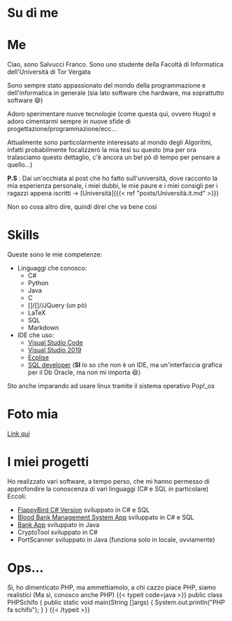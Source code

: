 # Su di me

# Me
Ciao, sono Salvucci Franco.
Sono uno studente della Facoltà di Informatica dell'Università di Tor Vergata

Sono sempre stato appassionato del mondo della programmazione e dell'informatica in generale (sia lato software che hardware, ma soprattutto software :smile:)

Adoro sperimentare nuove tecnologie (come questa qui, ovvero Hugo) e adoro cimentarmi sempre in nuove sfide di progettazione/programmazione/ecc... 

Attualmente sono particolarmente interessato al mondo degli Algoritmi, infatti probabilmente focalizzerò la mia tesi su questo (ma per ora tralasciamo questo dettaglio, c'è ancora un bel pò di tempo per pensare a quello...)<br/>

**P.S** :  Dai un'occhiata al post che ho fatto sull'università, dove racconto la mia esperienza personale, i miei dubbi, le mie paure e i miei consigli per i ragazzi appena iscritti -> [Università]({{< ref "posts/Università.it.md" >}})

Non so cosa altro dire, quindi direi che va bene così

# Skills
Queste sono le mie competenze:

- Linguaggi che conosco:
    - C#
    - <i class="fa-brands fa-python"></i> Python
    - <i class="fa-brands fa-java"></i> Java
    - C
    - [<i class="fa-brands fa-html5"></i>]/[<i class="fa-brands fa-css3"></i>]/<i class="fa-brands fa-js"></i>/JQuery (un pò)
    - LaTeX
    - SQL
    - <i class="fa-brands fa-markdown"></i> Markdown
- IDE che uso:
    - [Visual Studio Code](https://code.visualstudio.com/)
    - [Visual Studio 2019](https://visualstudio.microsoft.com/it/vs/older-downloads/)
    - [Ecplise](https://www.eclipse.org/downloads/)
    - [SQL developer](https://www.oracle.com/it/database/sqldeveloper/) (**SI** lo so che non è un IDE, ma un'interfaccia grafica per il Db Oracle, ma non mi importa 😄)

Sto anche imparando ad usare linux <i class="fa-brands fa-linux"></i> tramite il sistema operativo Pop!_os

# Foto mia

[Link qui](https://staticfanpage.akamaized.net/wp-content/uploads/sites/6/2021/11/bambino-sconsolato-hasbulla-1200x675.jpg)

# I miei progetti

Ho realizzato vari software, a tempo perso, che mi hanno permesso di approfondire la conoscenza di vari linguaggi (C# e SQL in particolare)
Eccoli:

- [FlappyBird C# Version](https://github.com/francosalvucci14/FlappyBird-CS) sviluppato in C# e SQL
- [Blood Bank Management System App](https://github.com/francosalvucci14/BloodBank_ManagementSystem) sviluppato in C# e SQL
- [Bank App](https://github.com/francosalvucci14/Bank-App) sviluppato in <i class="fa-brands fa-java"></i> Java
- CryptoTool sviluppato in C#
- PortScanner sviluppato in <i class="fa-brands fa-java"></i> Java (funziona solo in locale, ovviamente)

# Ops...

Sì, ho dimenticato PHP, ma ammettiamolo, a chi cazzo piace PHP, siamo realistici
(Ma sì, conosco anche PHP)
{{< typeit code=java >}}
public class PHPSchifo {
    public static void main(String []args) {
        System.out.println("PHP fa schifo");
    }
}
{{< /typeit >}}



